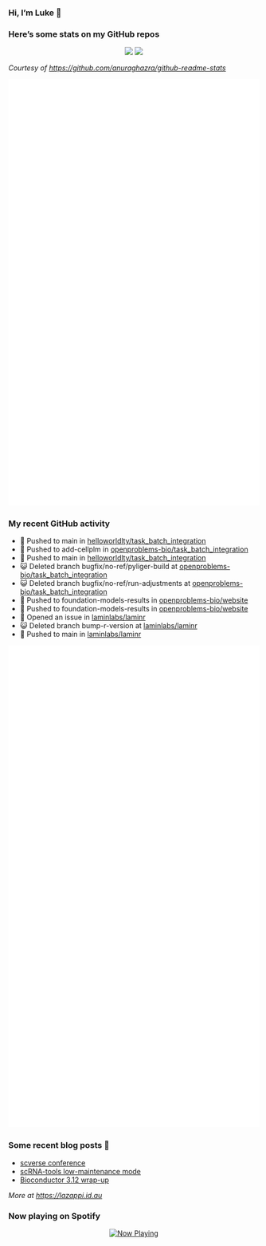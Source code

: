 
<!-- README.md is generated from README.Rmd. Please edit that file -->

### Hi, I’m Luke 👋

<!--
**lazappi/lazappi** is a ✨ _special_ ✨ repository because its `README.md` (this file) appears on your GitHub profile.
&#10;Here are some ideas to get you started:
&#10;- 🔭 I’m currently working on ...
- 🌱 I’m currently learning ...
- 👯 I’m looking to collaborate on ...
- 🤔 I’m looking for help with ...
- 💬 Ask me about ...
- 📫 How to reach me: ...
- 😄 Pronouns: ...
- ⚡ Fun fact: ...
-->

### Here’s some stats on my GitHub repos

<p align="center">
<img src="https://github-readme-stats.vercel.app/api?username=lazappi&count_private=true&show_icons=true&theme=buefy&hide_title=True">
<img src="https://github-readme-stats.vercel.app/api/top-langs/?username=lazappi&hide=html&theme=buefy&layout=compact">
</p>

*Courtesy of <https://github.com/anuraghazra/github-readme-stats>*

<p align="center" style="width:100%;">
<img src="https://github.com/lazappi/lazappi/raw/main/github-intro.svg">
</p>

### My recent GitHub activity

- 📨 Pushed to main in
  [helloworldlty/task_batch_integration](https://github.com/helloworldlty/task_batch_integration)
- 📨 Pushed to add-cellplm in
  [openproblems-bio/task_batch_integration](https://github.com/openproblems-bio/task_batch_integration)
- 📨 Pushed to main in
  [helloworldlty/task_batch_integration](https://github.com/helloworldlty/task_batch_integration)
- 😺 Deleted branch bugfix/no-ref/pyliger-build at
  [openproblems-bio/task_batch_integration](https://github.com/openproblems-bio/task_batch_integration)
- 😺 Deleted branch bugfix/no-ref/run-adjustments at
  [openproblems-bio/task_batch_integration](https://github.com/openproblems-bio/task_batch_integration)
- 📨 Pushed to foundation-models-results in
  [openproblems-bio/website](https://github.com/openproblems-bio/website)
- 📨 Pushed to foundation-models-results in
  [openproblems-bio/website](https://github.com/openproblems-bio/website)
- 🤔 Opened an issue in
  [laminlabs/laminr](https://github.com/laminlabs/laminr)
- 😺 Deleted branch bump-r-version at
  [laminlabs/laminr](https://github.com/laminlabs/laminr)
- 📨 Pushed to main in
  [laminlabs/laminr](https://github.com/laminlabs/laminr)

<p align="center" style="width:100%;">
<img src="https://github.com/lazappi/lazappi/raw/main/github-status.svg">
</p>

### Some recent blog posts 📝

- [scverse
  conference](https://lazappi.id.au/posts/2024-09-15-scverse-conference/)
- [scRNA-tools low-maintenance
  mode](https://lazappi.id.au/posts/2024-03-04-scRNAtools-low-maintenance/)
- [Bioconductor 3.12
  wrap-up](https://lazappi.id.au/posts/2020-10-30-bioconductor-3-12-wrap-up/)

*More at <https://lazappi.id.au>*

<!-- ### My latest tweet 👇 and retweet 👉 -->

### Now playing on Spotify

<p align="center">
<a href="https://now-playing-profile.lazappi.vercel.app/now-playing?open">
<img src="https://now-playing-profile.lazappi.vercel.app/now-playing" width="256" height="64" alt="Now Playing">
</a>
</p>
